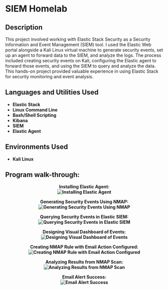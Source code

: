 <h1>  SIEM Homelab</h1>



<h2>Description</h2>
This project involved working with Elastic Stack Security as a Security Information and Event Management (SIEM) tool. I used the Elastic Web portal alongside a Kali Linux virtual machine to generate security events, set up an agent to forward data to the SIEM, and analyze the logs. The process included creating security events on Kali, configuring the Elastic agent to forward those events, and using the SIEM to query and analyze the data. This hands-on project provided valuable experience in using Elastic Stack for security monitoring and event analysis.
<br />


<h2>Languages and Utilities Used</h2>

- <b>Elastic Stack 
- <b>Linux Command Line
- <b>Bash/Shell Scripting
- <b>Kibana
- <b>SIEM
- <b>Elastic Agent


<h2>Environments Used </h2>

- <b>Kali Linux</b> 

<h2>Program walk-through:</h2>

<p align="center">
  <strong>Installing Elastic Agent:</strong> <br/>
  <img src="https://i.imgur.com/wvIOkOw.png" alt="Installing Elastic Agent" /><br/>
</p>

<p align="center">
  <strong>Generating Security Events Using NMAP:</strong> <br/>
  <img src="https://imgur.com/3dtAp7y.png" alt="Generating Security Events Using NMAP" /><br/>
</p>

<p align="center">
  <strong>Querying Security Events in Elastic SIEM:</strong> <br/>
  <img src="https://imgur.com/PW65I3n.png" alt="Querying Security Events in Elastic SIEM" /><br/>
</p>

<p align="center">
  <strong>Designing Visual Dashboard of Events:</strong> <br/>
  <img src="https://imgur.com/eMizn3E.png" alt="Designing Visual Dashboard of Events" /><br/>
</p>

<p align="center">
  <strong>Creating NMAP Rule with Email Action Configured:</strong> <br/>
  <img src="https://imgur.com/H0p9KxQ.png" alt="Creating NMAP Rule with Email Action Configured" /><br/>
</p>

<p align="center">
  <strong>Analyzing Results from NMAP Scan:</strong> <br/>
  <img src="https://imgur.com/aWY1i4o.png" alt="Analyzing Results from NMAP Scan" /><br/>
</p>

<p align="center">
  <strong>Email Alert Success:</strong> <br/>
  <img src="https://imgur.com/XUK6Me0.png" alt="Email Alert Success" /><br/>
</p>



<br />
<br />



